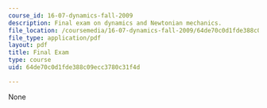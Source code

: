 ```yaml
---
course_id: 16-07-dynamics-fall-2009
description: Final exam on dynamics and Newtonian mechanics.
file_location: /coursemedia/16-07-dynamics-fall-2009/64de70c0d1fde388c09ecc3780c31f4d_MIT16_07F09_final05.pdf
file_type: application/pdf
layout: pdf
title: Final Exam
type: course
uid: 64de70c0d1fde388c09ecc3780c31f4d

---
```

None